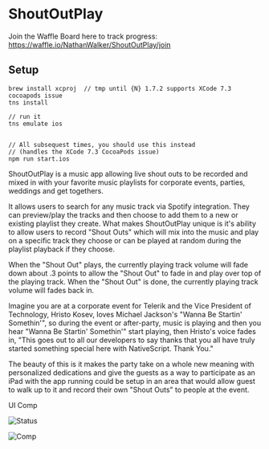 # ShoutOutPlay

Join the Waffle Board here to track progress:
https://waffle.io/NathanWalker/ShoutOutPlay/join

## Setup

```
brew install xcproj  // tmp until {N} 1.7.2 supports XCode 7.3 cocoapods issue
tns install

// run it
tns emulate ios


// All subsequest times, you should use this instead
// (handles the XCode 7.3 CocoaPods issue)
npm run start.ios
```

ShoutOutPlay is a music app allowing live shout outs to be recorded and mixed in with your favorite music playlists for corporate events, parties, weddings and get togethers.

It allows users to search for any music track via Spotify integration. They can preview/play the tracks and then choose to add them to a new or existing playlist they create. What makes ShoutOutPlay unique is it's ability to allow users to record "Shout Outs" which will mix into the music and play on a specific track they choose or can be played at random during the playlist playback if they choose.

When the "Shout Out" plays, the currently playing track volume will fade down about .3 points to allow the "Shout Out" to fade in and play over top of the playing track. When the "Shout Out" is done, the currently playing track volume will fades back in.

Imagine you are at a corporate event for Telerik and the Vice President of Technology, Hristo Kosev, loves Michael Jackson's "Wanna Be Startin' Somethin'", so during the event or after-party, music is playing and then you hear "Wanna Be Startin' Somethin'" start playing, then Hristo's voice fades in, "This goes out to all our developers to say thanks that you all have truly started something special here with NativeScript. Thank You."

The beauty of this is it makes the party take on a whole new meaning with personalized dedications and give the guests as a way to participate as an iPad with the app running could be setup in an area that would allow guest to walk up to it and record their own "Shout Outs" to people at the event.

UI Comp

![Status](https://cdn.filestackcontent.com/RqD32VFSlWM1vLBPrgpg?v=0)

![Comp](https://cdn.filestackcontent.com/NiGHnUhTQuqp4KUxsRlr?v=0)